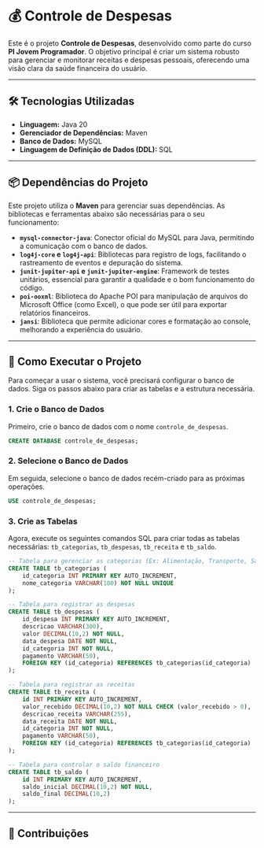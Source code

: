# 💰 Controle de Despesas

Este é o projeto **Controle de Despesas**, desenvolvido como parte do curso **PI Jovem Programador**. O objetivo principal é criar um sistema robusto para gerenciar e monitorar receitas e despesas pessoais, oferecendo uma visão clara da saúde financeira do usuário.

-----

## 🛠️ Tecnologias Utilizadas

  * **Linguagem:** Java 20
  * **Gerenciador de Dependências:** Maven
  * **Banco de Dados:** MySQL
  * **Linguagem de Definição de Dados (DDL):** SQL

-----

## 📦 Dependências do Projeto

Este projeto utiliza o **Maven** para gerenciar suas dependências. As bibliotecas e ferramentas abaixo são necessárias para o seu funcionamento:

  * **`mysql-connector-java`**: Conector oficial do MySQL para Java, permitindo a comunicação com o banco de dados.
  * **`log4j-core` e `log4j-api`**: Bibliotecas para registro de logs, facilitando o rastreamento de eventos e depuração do sistema.
  * **`junit-jupiter-api` e `junit-jupiter-engine`**: Framework de testes unitários, essencial para garantir a qualidade e o bom funcionamento do código.
  * **`poi-ooxml`**: Biblioteca do Apache POI para manipulação de arquivos do Microsoft Office (como Excel), o que pode ser útil para exportar relatórios financeiros.
  * **`jansi`**: Biblioteca que permite adicionar cores e formatação ao console, melhorando a experiência do usuário.

-----

## 🚀 Como Executar o Projeto

Para começar a usar o sistema, você precisará configurar o banco de dados. Siga os passos abaixo para criar as tabelas e a estrutura necessária.

### 1\. Crie o Banco de Dados

Primeiro, crie o banco de dados com o nome `controle_de_despesas`.

```sql
CREATE DATABASE controle_de_despesas;
```

### 2\. Selecione o Banco de Dados

Em seguida, selecione o banco de dados recém-criado para as próximas operações.

```sql
USE controle_de_despesas;
```

### 3\. Crie as Tabelas

Agora, execute os seguintes comandos SQL para criar todas as tabelas necessárias: `tb_categorias`, `tb_despesas`, `tb_receita` e `tb_saldo`.

```sql
-- Tabela para gerenciar as categorias (Ex: Alimentação, Transporte, Salário)
CREATE TABLE tb_categorias (
    id_categoria INT PRIMARY KEY AUTO_INCREMENT,
    nome_categoria VARCHAR(100) NOT NULL UNIQUE
);

-- Tabela para registrar as despesas
CREATE TABLE tb_despesas (
    id_despesa INT PRIMARY KEY AUTO_INCREMENT,
    descricao VARCHAR(300),
    valor DECIMAL(10,2) NOT NULL,
    data_despesa DATE NOT NULL,
    id_categoria INT NOT NULL,
    pagamento VARCHAR(50),
    FOREIGN KEY (id_categoria) REFERENCES tb_categorias(id_categoria)
);

-- Tabela para registrar as receitas
CREATE TABLE tb_receita (
    id INT PRIMARY KEY AUTO_INCREMENT,
    valor_recebido DECIMAL(10,2) NOT NULL CHECK (valor_recebido > 0),
    descricao_receita VARCHAR(255),
    data_receita DATE NOT NULL,
    id_categoria INT NOT NULL,
    pagamento VARCHAR(50),
    FOREIGN KEY (id_categoria) REFERENCES tb_categorias(id_categoria)
);

-- Tabela para controlar o saldo financeiro
CREATE TABLE tb_saldo (
    id INT PRIMARY KEY AUTO_INCREMENT,
    saldo_inicial DECIMAL(10,2) NOT NULL,
    saldo_final DECIMAL(10,2)
);
```
-----

## 🤝 Contribuições

